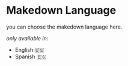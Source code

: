 # Makedown Language

you can choose the makedown language here.

_only available in:_

-  English 🇺🇸
-  Spanish 🇪🇸
